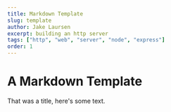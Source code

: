 ```yaml
---
title: Markdown Template
slug: template
author: Jake Laursen
excerpt: building an http server
tags: ["http", "web", "server", "node", "express"]
order: 1
---
```


# A Markdown Template

That was a title, here's some text.
